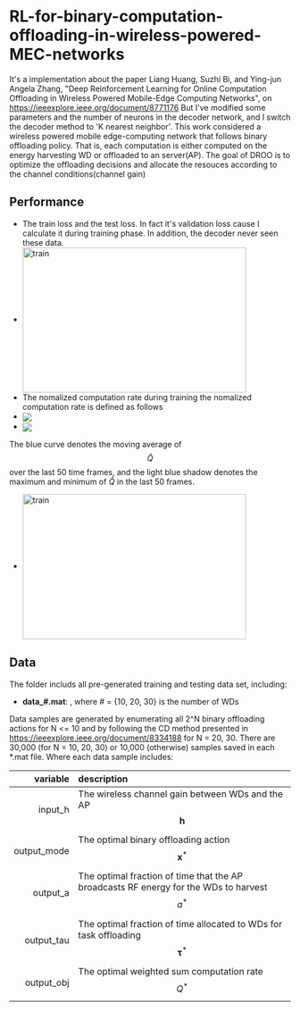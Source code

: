 # RL-for-binary-computation-offloading-in-wireless-powered-MEC-networks
It's a implementation about the paper Liang Huang, Suzhi Bi, and Ying-jun Angela Zhang, "Deep Reinforcement Learning for Online Computation Offloading in Wireless Powered Mobile-Edge Computing Networks", on https://ieeexplore.ieee.org/document/8771176
But I've modified some parameters and the number of neurons in the decoder network, and I switch the decoder method to 'K nearest neighbor'.
This work considered a wireless powered mobile edge-computing network that follows binary offloading policy. That is, each computation is either computed on the energy harvesting WD or offloaded to an server(AP). The goal of DROO is to optimize the offloading decisions and allocate the resouces according to the channel conditions(channel gain)

## Performance
- The train loss and the test loss. In fact it's validation loss cause I calculate it during training phase. In addition, the decoder never seen these data.
- <img src="https://github.com/jordan8409212/RL-for-binary-computation-offloading-in-wireless-powered-MEC-networks/blob/master/result/Training%20and%20test%20loss%20separately.jpeg" width = "400" height = "260" alt="train" 
align=center>
- The nomalized computation rate during training 
the nomalized computation rate is defined as follows
- <img src="https://latex.codecogs.com/gif.latex?%5Chat%20Q%28%5Ctextbf%7Bh%7D%2C%5Ctextbf%7Bx%7D%29%3D%5Cfrac%7BQ%5E*%28%5Ctextbf%7Bh%7D%2C%5Ctextbf%7Bx%7D%29%7D%7B%5Cmax%5Climits_%7B%5Ctextbf%7Bx%7D%27%5Cin%5C%7B0%2C1%5C%7D%5EN%7DQ%5E*%28%5Ctextbf%7Bh%7D%2C%5Ctextbf%7Bx%7D%27%29%7D" 
align=center>
- <img src="https://latex.codecogs.com/gif.latex?%5Chat%20Q%28%5Ctextbf%7Bh%7D%2C%5Ctextbf%7Bx%7D%29%5Cin%20%5B0%2C1%5D" 
align=center>

The blue curve denotes the moving average of $$\hat{Q}$$ over the last 50 time frames, and the
light blue shadow denotes the maximum and minimum of $\hat{Q}$ in the last 50 frames.
- <img src="https://github.com/jordan8409212/RL-for-binary-computation-offloading-in-wireless-powered-MEC-networks/blob/master/result/Normalized%20computation%20rate(training).jpeg" width = "400" height = "260" alt="train" 
align=center>
## Data 
The folder includs all pre-generated training and testing data set, including:

- **data_#.mat**: , where # = {10, 20, 30} is the number of WDs

Data samples are generated by enumerating all 2^N binary offloading actions for N <= 10 and by following the CD method presented in https://ieeexplore.ieee.org/document/8334188 for N = 20, 30. There are 30,000 (for N = 10, 20, 30) or 10,000 (otherwise) samples saved in each \*.mat file. Where each data sample includes:

|      variable          |    description            |
|------------------------:|:-----------------------|
|     input_h           |  The wireless channel gain between WDs and the AP   $$\mathbf{h}$$        |         
|     output_mode        |  The optimal binary offloading action  $$\mathbf{x}^*$$      |    
|      output_a           | The optimal fraction of time that the AP broadcasts RF energy for the WDs to harvest  $$a^*$$ |    
|    output_tau         | The optimal fraction of time allocated to WDs for task offloading $$\mathbf{\tau}^*$$|    
|      output_obj         | The optimal weighted sum computation rate $$Q^*$$   |   



